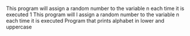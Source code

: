 This program will assign a random number to the variable n each time it is executed
1 This program will l assign a random number to the variable n each time it is executed
Program that prints alphabet in lower and uppercase
